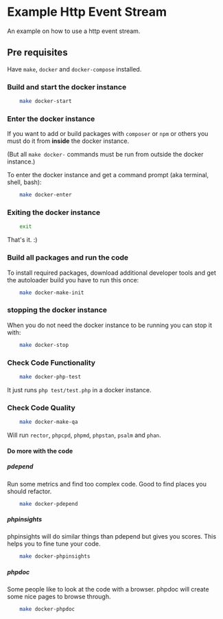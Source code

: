 # Example Http Event Stream

An example on how to use a http event stream.

## Pre requisites

Have `make`, `docker` and `docker-compose` installed.

### Build and start the docker instance

```sh
    make docker-start
```

### Enter the docker instance

If you want to add or build packages with `composer` or `npm` or others 
you must do it from __inside__ the docker instance.

(But all `make docker-` commands must be run from outside the docker instance.)

To enter the docker instance and get a command prompt (aka terminal, shell, bash):

```sh
    make docker-enter
```

### Exiting the docker instance

```sh
    exit
```

That's it. :)

### Build all packages and run the code

To install required packages, download additional developer tools and
get the autoloader build you have to run this once:

```sh
    make docker-make-init
```

### stopping the docker instance

When you do not need the docker instance to be running you can stop it with: 

```sh
    make docker-stop
```

### Check Code Functionality

```sh
    make docker-php-test
```

It just runs `php test/test.php` in a docker instance.

### Check Code Quality

```sh
    make docker-make-qa
```

Will run `rector`, `phpcpd`, `phpmd`, `phpstan`,  `psalm` and `phan`.

#### Do more with the code

##### pdepend

Run some metrics and find too complex code.
Good to find places you should refactor.

```sh
    make docker-pdepend
```

##### phpinsights

phpinsights will do similar things than pdepend but gives you scores.
This helps you to fine tune your code.

```sh
    make docker-phpinsights
```

##### phpdoc

Some people like to look at the code with a browser. 
phpdoc will create some nice pages to browse through.

```sh
    make docker-phpdoc
```
